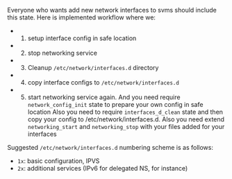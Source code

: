 Everyone who wants add new network interfaces
to svms should include this state.
Here is implemented workflow where we:
- 1) setup interface config in safe location
- 2) stop networking service
- 3) Cleanup `/etc/network/interfaces.d` directory
- 4) copy interface configs to `/etc/network/interfaces.d`
- 5) start networking service again.
And you need require `network_config_init` state to prepare
your own config in safe location
Also you need to require `interfaces_d_clean` state
and then copy your config to /etc/network/interfaces.d.
Also you need extend `networking_start` and `networking_stop`
with your files added for your interfaces

Suggested `/etc/network/interfaces.d` numbering scheme is as follows:
- `1x`: basic configuration, IPVS
- `2x`: additional services (IPv6 for delegated NS, for instance)
